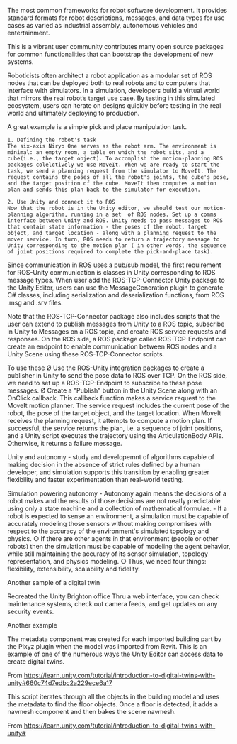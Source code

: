 The most common frameworks for robot software development. It provides standard formats for robot descriptions, messages, and data types for use cases as varied as industrial assembly, autonomous vehicles and entertainment. 

This is a vibrant user community contributes many open source packages for common functionalities that can bootstrap the development of new systems.

Roboticists often architect a robot application as a modular set of ROS nodes that can be deployed both to real robots and to computers that interface with simulators. In a simulation, developers build a virtual world that mirrors the real robot’s target use case. By testing in this simulated ecosystem, users can iterate on designs quickly before testing in the real world and ultimately deploying to production.



A great example is a simple pick and place manipulation task. 

	1. Defining the robot's task
	The six-axis Niryo One serves as the robot arm. The environment is minimal: an empty room, a table on which the robot sits, and a cube(i.e., the target object). To accomplish the motion-planning ROS packages colelctively we use MoveIt. When we are ready to start the task, we send a planning request from the simulator to MoveIt. The request contains the poses of all the robot's joints, the cube's pose, and the target position of the cube. MoveIt then computes a motion plan and sends this plan back to the simulator for execution. 
	
	2. Use Unity and connect it to ROS
	Now that the robot is in the Unity editor, we should test our motion-planning algorithm, running in a set  of ROS nodes. Set up a comms interface between Unity and ROS. Unity needs to pass messages to ROS that contain state information - the poses of the robot, target object, and target location - along with a planning request to the mover service. In turn, ROS needs to return a trajectory message to Unity corresponding to the motion plan ( in other words, the sequence of joint positions required to complete the pick-and-place task).
	
Since communication in ROS uses a pub/sub model, the first requirement for ROS-Unity communication is classes in Unity corresponding to ROS message types. 
	When user add the ROS-TCP-Connector Unity package to the Unity Editor, users can use the MessageGeneration plugin to generate C# classes, including serialization and deserialization functions, from ROS .msg and .srv files. 
	
Note that the ROS-TCP-Connector package also includes scripts that the user can extend to publish messages from Unity to a ROS topic, subscribe in Unity to Messages on a ROS topic, and create ROS service requests and responses. On the ROS side, a ROS package called ROS-TCP-Endpoint can create an endpoint to enable communication between ROS nodes  and a Unity Scene using these ROS-TCP-Connector scripts.

To use these
	Ø Use the ROS-Unity integration packages to create a publisher in Unity to send the pose data to ROS over TCP. On the ROS side, we need to set up a ROS-TCP-Endpoint to subscribe to these pose messages.
	Ø Create a "Publish" button in the Unity Scene along with an OnClick callback. This callback function makes a service request to the MoveIt motion planner. The service request includes the current pose of the robot, the pose of the target object, and the target location. When MoveIt receives the planning request, it attempts to compute a motion plan. If successful, the service returns the plan, i.e. a sequence of joint positions, and a Unity script executes the trajectory using the ArticulationBody APIs. Otherwise, it returns a failure message.

Unity and autonomy - study and developemnt of algorithms capable of making decision in the absence of strict rules defined by a human developer, and simulation supports this transition by enabling greater flexibility and faster experimentation than real-world testing. 

Simulation powering autonomy
	- Autonomy again means the decisions of a robot makes and the results of those decisions are not neatly predictable using only a state machine and a collection of mathematical formulae.
	- If a robot is expected to sense an environment, a simulation must be capable of accurately modeling those sensors without making compromises with respect to the accuracy of the environment's simulated topology and physics. 
		○ If there are other agents in that environment (people or other robots) then the simulation must be capable of modeling the agent behavior, while still maintaining the accuracy of its sensor simulation, topology representation, and physics modeling.
		○ Thus, we need four things: flexibility, extensibility, scalability and fidelity.

Another sample of a digital twin




Recreated the Unity Brighton office
	Thru a web interface, you can check maintenance systems, check out camera feeds, and get updates on any security events.
	

Another example



The metadata component was created for each imported building part by the Pixyz plugin when the model was imported from Revit. This is an example of one of the numerous ways the Unity Editor can access data to create digital twins. 

From <https://learn.unity.com/tutorial/introduction-to-digital-twins-with-unity#660c74d7edbc2a229ece6a17> 


This script iterates through all the objects in the building model and uses the metadata to find the floor objects. Once a floor is detected, it adds a navmesh component and then bakes the scene navmesh.

From <https://learn.unity.com/tutorial/introduction-to-digital-twins-with-unity#> 



